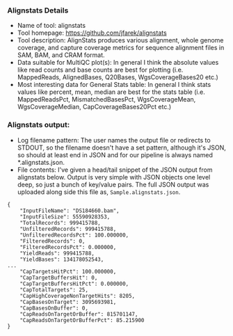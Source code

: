 ### Alignstats Details

* Name of tool: alignstats
* Tool homepage: https://github.com/jfarek/alignstats
* Tool description: AlignStats produces various alignment, whole genome coverage, and capture coverage metrics for sequence alignment files in SAM, BAM, and CRAM format.
* Data suitable for MultiQC plot(s): In general I think the absolute values like read counts and base counts  are best for plotting (i.e. MappedReads, AlignedBases, Q20Bases, WgsCoverageBases20 etc.)
* Most interesting data for General Stats table: In general I think stats values like percent, mean, median are best for the stats table (i.e. MappedReadsPct, MismatchedBasesPct, WgsCoverageMean, WgsCoverageMedian, CapCoverageBases20Pct etc.)

### Alignstats output:

* Log filename pattern: The user names the output file or redirects to STDOUT, so the filename doesn't have a set pattern, although it's JSON, so should at least end in JSON and for our pipeline is always named *.alignstats.json.
* File contents:  I've given a head/tail snippet of the JSON output from alignstats below.  Output is very simple with JSON objects one level deep, so just a bunch of key/value pairs.  The full JSON output was uploaded along side this file as, `Sample.alignstats.json`.

```
{
    "InputFileName": "DS184660.bam",
    "InputFileSize": 55590928353,
    "TotalRecords": 999415788,
    "UnfilteredRecords": 999415788,
    "UnfilteredRecordsPct": 100.000000,
    "FilteredRecords": 0,
    "FilteredRecordsPct": 0.000000,
    "YieldReads": 999415788,
    "YieldBases": 134178052543,
...
    "CapTargetsHitPct": 100.000000,
    "CapTargetBuffersHit": 0,
    "CapTargetBuffersHitPct": 0.000000,
    "CapTotalTargets": 25,
    "CapHighCoverageNonTargetHits": 8205,
    "CapBasesOnTarget": 3095693981,
    "CapBasesOnBuffer": 0,
    "CapReadsOnTargetOrBuffer": 815701147,
    "CapReadsOnTargetOrBufferPct": 85.215900
}
```
